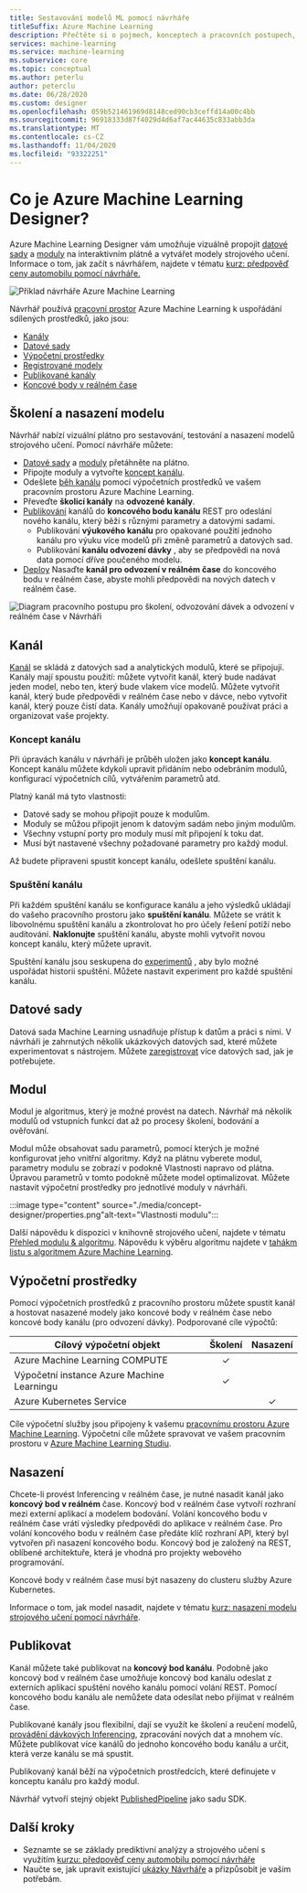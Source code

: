 ```yaml
---
title: Sestavování modelů ML pomocí návrháře
titleSuffix: Azure Machine Learning
description: Přečtěte si o pojmech, konceptech a pracovních postupech, které tvoří návrháře pro Azure Machine Learning.
services: machine-learning
ms.service: machine-learning
ms.subservice: core
ms.topic: conceptual
ms.author: peterlu
author: peterclu
ms.date: 06/28/2020
ms.custom: designer
ms.openlocfilehash: 059b521461969d8148ced90cb3ceffd14a00c4bb
ms.sourcegitcommit: 96918333d87f4029d4d6af7ac44635c833abb3da
ms.translationtype: MT
ms.contentlocale: cs-CZ
ms.lasthandoff: 11/04/2020
ms.locfileid: "93322251"
---
```

# <a name="what-is-azure-machine-learning-designer"></a>Co je Azure Machine Learning Designer? 


Azure Machine Learning Designer vám umožňuje vizuálně propojit [datové sady](#datasets) a [moduly](#module) na interaktivním plátně a vytvářet modely strojového učení. Informace o tom, jak začít s návrhářem, najdete v tématu [kurz: předpověď ceny automobilu pomocí návrháře.](tutorial-designer-automobile-price-train-score.md)

![Příklad návrháře Azure Machine Learning](./media/concept-designer/designer-drag-and-drop.gif)

Návrhář používá [pracovní prostor](concept-workspace.md) Azure Machine Learning k uspořádání sdílených prostředků, jako jsou:

+ [Kanály](#pipeline)
+ [Datové sady](#datasets)
+ [Výpočetní prostředky](#compute)
+ [Registrované modely](concept-azure-machine-learning-architecture.md#models)
+ [Publikované kanály](#publish)
+ [Koncové body v reálném čase](#deploy)

## <a name="model-training-and-deployment"></a>Školení a nasazení modelu

Návrhář nabízí vizuální plátno pro sestavování, testování a nasazení modelů strojového učení. Pomocí návrháře můžete:

+ [Datové sady](#datasets) a [moduly](#module) přetáhněte na plátno.
+ Připojte moduly a vytvořte [koncept kanálu](#pipeline-draft).
+ Odešlete [běh kanálu](#pipeline-run) pomocí výpočetních prostředků ve vašem pracovním prostoru Azure Machine Learning.
+ Převeďte **školicí kanály** na **odvozené kanály**.
+ [Publikování](#publish) kanálů do **koncového bodu kanálu** REST pro odeslání nového kanálu, který běží s různými parametry a datovými sadami.
    + Publikování **výukového kanálu** pro opakované použití jednoho kanálu pro výuku více modelů při změně parametrů a datových sad.
    + Publikování **kanálu odvození dávky** , aby se předpovědi na nová data pomocí dříve poučeného modelu.
+ [Deploy](#deploy) Nasaďte **kanál pro odvození v reálném čase** do koncového bodu v reálném čase, abyste mohli předpovědi na nových datech v reálném čase.

![Diagram pracovního postupu pro školení, odvozování dávek a odvození v reálném čase v Návrháři](./media/concept-designer/designer-workflow-diagram.png)

## <a name="pipeline"></a>Kanál

[Kanál](concept-azure-machine-learning-architecture.md#ml-pipelines) se skládá z datových sad a analytických modulů, které se připojují. Kanály mají spoustu použití: můžete vytvořit kanál, který bude nadávat jeden model, nebo ten, který bude vlakem více modelů. Můžete vytvořit kanál, který bude předpovědi v reálném čase nebo v dávce, nebo vytvořit kanál, který pouze čistí data. Kanály umožňují opakovaně používat práci a organizovat vaše projekty.

### <a name="pipeline-draft"></a>Koncept kanálu

Při úpravách kanálu v návrháři je průběh uložen jako **koncept kanálu**. Koncept kanálu můžete kdykoli upravit přidáním nebo odebráním modulů, konfigurací výpočetních cílů, vytvářením parametrů atd.

Platný kanál má tyto vlastnosti:

* Datové sady se mohou připojit pouze k modulům.
* Moduly se můžou připojit jenom k datovým sadám nebo jiným modulům.
* Všechny vstupní porty pro moduly musí mít připojení k toku dat.
* Musí být nastavené všechny požadované parametry pro každý modul.

Až budete připraveni spustit koncept kanálu, odešlete spuštění kanálu.

### <a name="pipeline-run"></a>Spuštění kanálu

Při každém spuštění kanálu se konfigurace kanálu a jeho výsledků ukládají do vašeho pracovního prostoru jako **spuštění kanálu**. Můžete se vrátit k libovolnému spuštění kanálu a zkontrolovat ho pro účely řešení potíží nebo auditování. **Naklonujte** spuštění kanálu, abyste mohli vytvořit novou koncept kanálu, který můžete upravit.

Spuštění kanálu jsou seskupena do [experimentů](concept-azure-machine-learning-architecture.md#experiments) , aby bylo možné uspořádat historii spuštění. Můžete nastavit experiment pro každé spuštění kanálu. 

## <a name="datasets"></a>Datové sady

Datová sada Machine Learning usnadňuje přístup k datům a práci s nimi. V návrháři je zahrnutých několik ukázkových datových sad, které můžete experimentovat s nástrojem. Můžete [zaregistrovat](how-to-create-register-datasets.md) více datových sad, jak je potřebujete.

## <a name="module"></a>Modul

Modul je algoritmus, který je možné provést na datech. Návrhář má několik modulů od vstupních funkcí dat až po procesy školení, bodování a ověřování.

Modul může obsahovat sadu parametrů, pomocí kterých je možné konfigurovat jeho vnitřní algoritmy. Když na plátnu vyberete modul, parametry modulu se zobrazí v podokně Vlastnosti napravo od plátna. Úpravou parametrů v tomto podokně můžete model optimalizovat. Můžete nastavit výpočetní prostředky pro jednotlivé moduly v návrháři. 

:::image type="content" source="./media/concept-designer/properties.png"alt-text="Vlastnosti modulu":::


Další nápovědu k dispozici v knihovně strojového učení, najdete v tématu [Přehled modulu & algoritmu](algorithm-module-reference/module-reference.md). Nápovědu k výběru algoritmu najdete v [tahákm listu s algoritmem Azure Machine Learning](algorithm-cheat-sheet.md).

## <a name="compute-resources"></a><a name="compute"></a> Výpočetní prostředky

Pomocí výpočetních prostředků z pracovního prostoru můžete spustit kanál a hostovat nasazené modely jako koncové body v reálném čase nebo koncové body kanálu (pro odvození dávky). Podporované cíle výpočtů:

| Cílový výpočetní objekt | Školení | Nasazení |
| ---- |:----:|:----:|
| Azure Machine Learning COMPUTE | ✓ | |
| Výpočetní instance Azure Machine Learningu | ✓ | |
| Azure Kubernetes Service | | ✓ |

Cíle výpočetní služby jsou připojeny k vašemu [pracovnímu prostoru Azure Machine Learning](concept-workspace.md). Výpočetní cíle můžete spravovat ve vašem pracovním prostoru v [Azure Machine Learning Studiu](https://ml.azure.com).

## <a name="deploy"></a>Nasazení

Chcete-li provést Inferencing v reálném čase, je nutné nasadit kanál jako **koncový bod v reálném** čase. Koncový bod v reálném čase vytvoří rozhraní mezi externí aplikací a modelem bodování. Volání koncového bodu v reálném čase vrátí výsledky předpovědi do aplikace v reálném čase. Pro volání koncového bodu v reálném čase předáte klíč rozhraní API, který byl vytvořen při nasazení koncového bodu. Koncový bod je založený na REST, oblíbené architektuře, která je vhodná pro projekty webového programování.

Koncové body v reálném čase musí být nasazeny do clusteru služby Azure Kubernetes.

Informace o tom, jak model nasadit, najdete v tématu [kurz: nasazení modelu strojového učení pomocí návrháře](tutorial-designer-automobile-price-deploy.md).

## <a name="publish"></a>Publikovat

Kanál můžete také publikovat na **koncový bod kanálu**. Podobně jako koncový bod v reálném čase umožňuje koncový bod kanálu odeslat z externích aplikací spuštění nového kanálu pomocí volání REST. Pomocí koncového bodu kanálu ale nemůžete data odesílat nebo přijímat v reálném čase.

Publikované kanály jsou flexibilní, dají se využít ke školení a reučení modelů, [provádění dávkových Inferencing](how-to-run-batch-predictions-designer.md), zpracování nových dat a mnohem víc. Můžete publikovat více kanálů do jednoho koncového bodu kanálu a určit, která verze kanálu se má spustit.

Publikovaný kanál běží na výpočetních prostředcích, které definujete v konceptu kanálu pro každý modul.

Návrhář vytvoří stejný objekt [PublishedPipeline](/python/api/azureml-pipeline-core/azureml.pipeline.core.graph.publishedpipeline?preserve-view=true&view=azure-ml-py) jako sadu SDK.

## <a name="next-steps"></a>Další kroky

* Seznamte se se základy prediktivní analýzy a strojového učení s využitím [kurzu: předpověď ceny automobilu pomocí návrháře](tutorial-designer-automobile-price-train-score.md)
* Naučte se, jak upravit existující [ukázky Návrháře](samples-designer.md) a přizpůsobit je vašim potřebám.